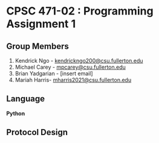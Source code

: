 # CPSC 471-02  : Programming Assignment 1
## Group Members
1. Kendrick Ngo - kendrickngo200@csu.fullerton.edu
2. Michael Carey - mpcarey@csu.fullerton.edu
3. Brian Yadgarian - [insert email]
4. Mariah Harris- mharris2021@csu.fullerton.edu

## Language

**Python**

## Protocol Design
